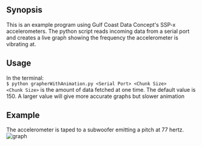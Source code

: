 ## Synopsis
This is an example program using Gulf Coast Data Concept's SSP-x accelerometers. The python script reads incoming data from
a serial port and creates a live graph showing the frequency the accelerometer is vibrating at.

## Usage
In the terminal:  
`$ python grapherWithAnimation.py <Serial Port> <Chunk Size>`  
`<Chunk Size>` is the amount of data fetched at one time.
The default value is 150. A larger value will give more accurate graphs but slower animation

## Example
The accelerometer is taped to a subwoofer emitting a pitch at 77 hertz.
![graph]( FrequencyPlotter/figure_1.png )
